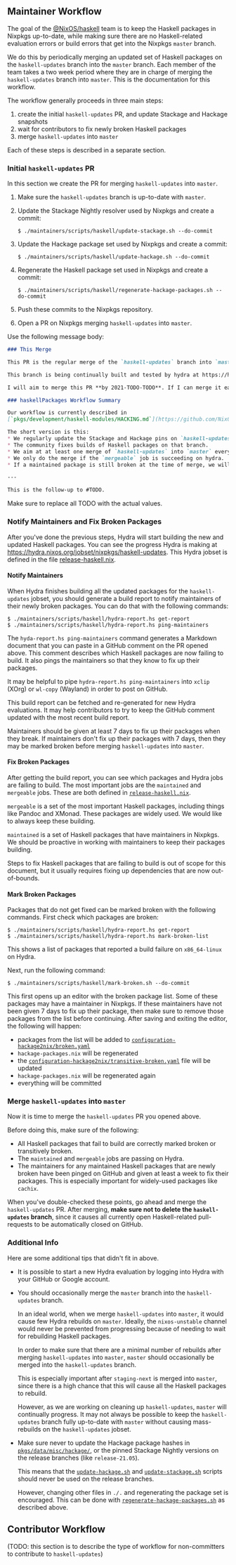 
## Maintainer Workflow

The goal of the [@NixOS/haskell](https://github.com/orgs/NixOS/teams/haskell)
team is to keep the Haskell packages in Nixpkgs up-to-date, while making sure
there are no Haskell-related evaluation errors or build errors that get into
the Nixpkgs `master` branch.

We do this by periodically merging an updated set of Haskell packages on the
`haskell-updates` branch into the `master` branch.  Each member of the team
takes a two week period where they are in charge of merging the
`haskell-updates` branch into `master`.  This is the documentation for this
workflow.

The workflow generally proceeds in three main steps:

1. create the initial `haskell-updates` PR, and update Stackage and Hackage snapshots
1. wait for contributors to fix newly broken Haskell packages
1. merge `haskell-updates` into `master`

Each of these steps is described in a separate section.

### Initial `haskell-updates` PR

In this section we create the PR for merging `haskell-updates` into `master`.

1.  Make sure the `haskell-updates` branch is up-to-date with `master`.

1.  Update the Stackage Nightly resolver used by Nixpkgs and create a commit:

    ```console
    $ ./maintainers/scripts/haskell/update-stackage.sh --do-commit
    ```

1.  Update the Hackage package set used by Nixpkgs and create a commit:

    ```console
    $ ./maintainers/scripts/haskell/update-hackage.sh --do-commit
    ```

1.  Regenerate the Haskell package set used in Nixpkgs and create a commit:

    ```console
    $ ./maintainers/scripts/haskell/regenerate-hackage-packages.sh --do-commit
    ```

1.  Push these commits to the Nixpkgs repository.

1.  Open a PR on Nixpkgs merging `haskell-updates` into `master`.

Use the following message body:

```markdown
### This Merge

This PR is the regular merge of the `haskell-updates` branch into `master`.

This branch is being continually built and tested by hydra at https://hydra.nixos.org/jobset/nixpkgs/haskell-updates.

I will aim to merge this PR **by 2021-TODO-TODO**. If I can merge it earlier, there might be successor PRs in that time window. As part of our rotation @TODO will continue these merges from 2021-TODO-TODO to 2021-TODO-TODO.

### haskellPackages Workflow Summary

Our workflow is currently described in
[`pkgs/development/haskell-modules/HACKING.md`](https://github.com/NixOS/nixpkgs/blob/haskell-updates/pkgs/development/haskell-modules/HACKING.md).

The short version is this:
* We regularly update the Stackage and Hackage pins on `haskell-updates` (normally at the beginning of a merge window).
* The community fixes builds of Haskell packages on that branch.
* We aim at at least one merge of `haskell-updates` into `master` every two weeks.
* We only do the merge if the `mergeable` job is succeeding on hydra.
* If a maintained package is still broken at the time of merge, we will only merge if the maintainer has been pinged 7 days in advance. (If you care about a Haskell package, become a maintainer!)

---

This is the follow-up to #TODO.
```

Make sure to replace all TODO with the actual values.

### Notify Maintainers and Fix Broken Packages

After you've done the previous steps, Hydra will start building the new and
updated Haskell packages.  You can see the progress Hydra is making at
https://hydra.nixos.org/jobset/nixpkgs/haskell-updates.  This Hydra jobset is
defined in the file [release-haskell.nix](../../top-level/release-haskell.nix).

#### Notify Maintainers

When Hydra finishes building all the updated packages for the `haskell-updates`
jobset, you should generate a build report to notify maintainers of their
newly broken packages.  You can do that with the following commands:

```console
$ ./maintainers/scripts/haskell/hydra-report.hs get-report
$ ./maintainers/scripts/haskell/hydra-report.hs ping-maintainers
```

The `hyda-report.hs ping-maintainers` command generates a Markdown document
that you can paste in a GitHub comment on the PR opened above.  This
comment describes which Haskell packages are now failing to build.  It also
pings the maintainers so that they know to fix up their packages.

It may be helpful to pipe `hydra-report.hs ping-maintainers` into `xclip`
(XOrg) or `wl-copy` (Wayland) in order to post on GitHub.

This build report can be fetched and re-generated for new Hydra evaluations.
It may help contributors to try to keep the GitHub comment updated with the
most recent build report.

Maintainers should be given at least 7 days to fix up their packages when they
break.  If maintainers don't fix up their packages with 7 days, then they
may be marked broken before merging `haskell-updates` into `master`.

#### Fix Broken Packages

After getting the build report, you can see which packages and Hydra jobs are
failing to build.  The most important jobs are the `maintained` and `mergeable`
jobs. These are both defined in
[`release-haskell.nix`](../../top-level/release-haskell.nix).

`mergeable` is a set of the most important Haskell packages, including things
like Pandoc and XMonad.  These packages are widely used.  We would like to
always keep these building.

`maintained` is a set of Haskell packages that have maintainers in Nixpkgs.
We should be proactive in working with maintainers to keep their packages
building.

Steps to fix Haskell packages that are failing to build is out of scope for
this document, but it usually requires fixing up dependencies that are now
out-of-bounds.

#### Mark Broken Packages

Packages that do not get fixed can be marked broken with the following
commands.  First check which packages are broken:

```console
$ ./maintainers/scripts/haskell/hydra-report.hs get-report
$ ./maintainers/scripts/haskell/hydra-report.hs mark-broken-list
```

This shows a list of packages that reported a build failure on `x86_64-linux` on Hydra.

Next, run the following command:

```console
$ ./maintainers/scripts/haskell/mark-broken.sh --do-commit
```

This first opens up an editor with the broken package list.  Some of these
packages may have a maintainer in Nixpkgs.  If these maintainers have not been
given 7 days to fix up their package, then make sure to remove those packages
from the list before continuing.  After saving and exiting the editor, the
following will happen:

- packages from the list will be added to
  [`configuration-hackage2nix/broken.yaml`](configuration-hackage2nix/broken.yaml)
- `hackage-packages.nix` will be regenerated
- the
  [`configuration-hackage2nix/transitive-broken.yaml`](configuration-hackage2nix/transitive-broken.yaml)
  file will be updated
- `hackage-packages.nix` will be regenerated again
- everything will be committed

### Merge `haskell-updates` into `master`

Now it is time to merge the `haskell-updates` PR you opened above.

Before doing this, make sure of the following:

- All Haskell packages that fail to build are correctly marked broken or
  transitively broken.
- The `maintained` and `mergeable` jobs are passing on Hydra.
- The maintainers for any maintained Haskell packages that are newly broken
  have been pinged on GitHub and given at least a week to fix their packages.
  This is especially important for widely-used packages like `cachix`.

When you've double-checked these points, go ahead and merge the `haskell-updates` PR.
After merging, **make sure not to delete the `haskell-updates` branch**, since it
causes all currently open Haskell-related pull-requests to be automatically closed on GitHub.

### Additional Info

Here are some additional tips that didn't fit in above.

-   It is possible to start a new Hydra evaluation by logging into Hydra with
    your GitHub or Google account.

-   You should occasionally merge the `master` branch into the
    `haskell-updates` branch.

    In an ideal world, when we merge `haskell-updates` into `master`, it would
    cause few Hydra rebuilds on `master`.  Ideally, the `nixos-unstable`
    channel would never be prevented from progressing because of needing to
    wait for rebuilding Haskell packages.

    In order to make sure that there are a minimal number of rebuilds after
    merging `haskell-updates` into `master`, `master` should occasionally be
    merged into the `haskell-updates` branch.

    This is especially important after `staging-next` is merged into `master`, since
    there is a high chance that this will cause all the Haskell packages to
    rebuild.

    However, as we are working on cleaning up `haskell-updates`, `master` will
    continually progress.  It may not always be possible to keep the
    `haskell-updates` branch fully up-to-date with `master` without causing
    mass-rebuilds on the `haskell-updates` jobset.

-   Make sure never to update the Hackage package hashes in
    [`pkgs/data/misc/hackage/`](../../../pkgs/data/misc/hackage/), or the
    pinned Stackage Nightly versions on the release branches (like
    `release-21.05`).

    This means that the
    [`update-hackage.sh`](../../../maintainers/scripts/haskell/update-hackage.sh)
    and
    [`update-stackage.sh`](../../../maintainers/scripts/haskell/update-stackage.sh)
    scripts should never be used on the release branches.

    However, changing other files in `./.` and regenerating the package set is encouraged.
    This can be done with
    [`regenerate-hackage-packages.sh`](../../../maintainers/scripts/haskell/regenerate-hackage-packages.sh)
    as described above.

## Contributor Workflow

(TODO: this section is to describe the type of workflow for non-committers to
contribute to `haskell-updates`)
